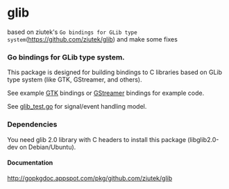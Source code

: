 # glib
based on ziutek's `Go bindings for GLib type system`(https://github.com/ziutek/glib) and make some fixes

### Go bindings for GLib type system.

This package is designed for building bindings to C libraries based on GLib type
system (like GTK, GStreamer, and others).

See example [GTK](https://github.com/ziutek/gtk) bindings or
[GStreamer](https://github.com/ziutek/gst) bindings for example code.

See [glib_test.go](https://github.com/ziutek/glib/blob/master/glib_test.go) for
signal/event handling model.

### Dependencies

You need glib 2.0 library with C headers to install this package
(libglib2.0-dev on Debian/Ubuntu).

#### Documentation

http://gopkgdoc.appspot.com/pkg/github.com/ziutek/glib
